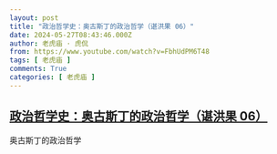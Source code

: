 ```yaml
---
layout: post
title: "政治哲学史：奥古斯丁的政治哲学（谌洪果 06）"
date: 2024-05-27T08:43:46.000Z
author: 老虎庙 · 虎侃
from: https://www.youtube.com/watch?v=FbhUdPM6T48
tags: [ 老虎庙 ]
comments: True
categories: [ 老虎庙 ]
---
```

<!--1716799426000-->
[政治哲学史：奥古斯丁的政治哲学（谌洪果 06）](https://www.youtube.com/watch?v=FbhUdPM6T48)
------

<div>
奥古斯丁的政治哲学
</div>

